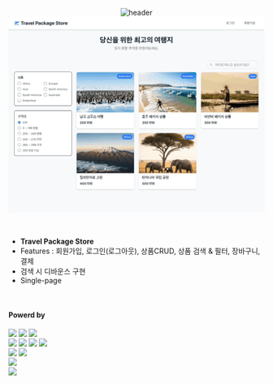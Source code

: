 <div align="center">

  ![header](https://capsule-render.vercel.app/api?type=waving&color=4078c0&height=180&section=header&text=Travel%20Package%20store&fontSize=45&animation=fadeIn&fontAlignY=38&desc=yonghun16&descAlignY=55&descAlign=85)
  <a href="https://travel-package-store.onrender.com/"><img src="https://github.com/yonghun16/travel-package-store/blob/main/preview.gif?raw=true" width=800px /></a>
	
</div>

</br>

<ul>
  <li>
    <b>Travel Package Store</b>
  </li>
  <li>
    Features : 회원가입, 로그인(로그아웃), 상품CRUD, 상품 검색 & 필터, 장바구니, 결제
  </li>
  <li>
    검색 시 디바운스 구현
  </li>
  <li>
	Single-page
  </li>
</ul>

</br>

<h4>Powerd by</h4>
<div>
  <!-- HTML --><a href="https://html.spec.whatwg.org/"><img src="https://img.shields.io/badge/HTML5-E34F26?style=flat&logo=HTML5&logoColor=white" /></a>
  <!-- CSS --><a href="https://www.w3.org/Style/CSS/"><img src="https://img.shields.io/badge/CSS3-1572B6?style=flat&logo=CSS3&logoColor=white" /></a>
  <!-- JavaScript --><a href="https://www.ecma-international.org/"><img src="https://img.shields.io/badge/JavaScript-F7DF1E?style=flat&logo=JavaScript&logoColor=white" /></a>
  <br />
  <!-- React --><a href="https://reactjs.org/"><img src="https://img.shields.io/badge/React-58B4CD?style=flat&logo=React&logoColor=white" /></a>
  <!-- Reducx --><a href="https://react-redux.js.org"><img src="https://img.shields.io/badge/Redux-764ABC?style=flat&logo=Redux&logoColor=white" /></a>
  <!-- Tailwind CSS --><a href="https://tailwindcss.com"><img src="https://img.shields.io/badge/Tailwind-06B6D4?style=flat&logo=tailwindcss&logoColor=white" /></a>
  <!-- Vite --><a href="https://vitejs.dev/"><img src="https://img.shields.io/badge/Vite-646CFF?style=flat&logo=Vite&logoColor=white" /></a>
  <br />
  <!-- Node.js --><a href="https://nodejs.org/"><img src="https://img.shields.io/badge/Node.js-5FA04E?style=flat&logo=Node.js&logoColor=white" /></a>
  <!-- Express.js --><a href="https://expressjs.com/"><img src="https://img.shields.io/badge/Express-000000?style=flat&logo=Express&logoColor=white" /></a>
  <br />
  <!-- Render --><a href="https://render.com/"><img src="https://img.shields.io/badge/Render-000000?style=flat&logo=Render&logoColor=white" /></a>
  <br />
  <!-- Vim --><a href="https://www.vim.org"><img src="https://img.shields.io/badge/Vim-019733?style=flat&logo=vim&logoColor=white" /></a>
</div>
